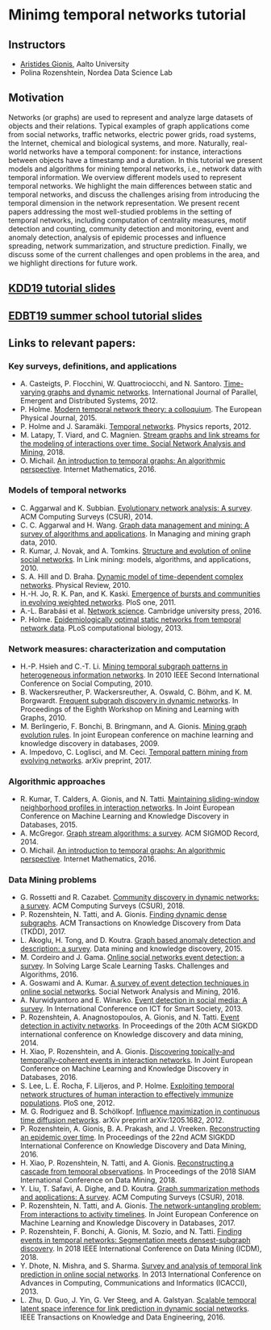 # Minimg temporal networks tutorial

## Instructors

- [Aristides Gionis](https://users.ics.aalto.fi/gionis/), Aalto University
- Polina Rozenshtein, Nordea Data Science Lab

## Motivation

Networks (or graphs) are used to represent and analyze large datasets of objects and their
relations. Typical examples of graph applications come from social networks, traffic networks,
electric power grids, road systems, the Internet, chemical and biological systems, and more.
Naturally, real-world networks have a temporal component: for instance, interactions between
objects have a timestamp and a duration. In this tutorial we present models and algorithms
for mining temporal networks, i.e., network data with temporal information. We overview
different models used to represent temporal networks. We highlight the main differences
between static and temporal networks, and discuss the challenges arising from introducing the
temporal dimension in the network representation. We present recent papers addressing
the most well-studied problems in the setting of temporal networks, including computation
of centrality measures, motif detection and counting, community detection and monitoring,
event and anomaly detection, analysis of epidemic processes and influence spreading, network
summarization, and structure prediction. Finally, we discuss some of the current challenges
and open problems in the area, and we highlight directions for future work.

## [KDD19 tutorial slides](kdd-tutorial.pdf)
## [EDBT19 summer school tutorial slides](kdd-tutorial.pdf)

## Links to relevant papers:

<!---
We recommend making the title more "exciting" in order to attract a greater audience. 

Please consider making the tutorial more inclusive (including dynamic and streaming graphs, and work on higher-order motifs by Austin Benson and others). Also, including some more ground-breaking applications will likely attract more interest. You may also want to discuss temporal embeddings.
-->

### Key surveys, definitions, and applications
- A. Casteigts, P. Flocchini, W. Quattrociocchi, and N. Santoro. [Time-varying graphs and dynamic networks](https://hal.archives-ouvertes.fr/hal-00847001/document). International Journal of Parallel, Emergent and Distributed Systems, 2012.
- P. Holme. [Modern temporal network theory: a colloquium](https://arxiv.org/pdf/1508.01303.pdf). The European Physical Journal, 2015.
- P. Holme and J. Saramäki. [Temporal networks](https://arxiv.org/pdf/1108.1780.pdf). Physics reports, 2012.
- M. Latapy, T. Viard, and C. Magnien. [Stream graphs and link streams for the modeling of interactions over
time. Social Network Analysis and Mining](https://arxiv.org/pdf/1710.04073.pdf), 2018.
- O. Michail. [An introduction to temporal graphs: An algorithmic perspective](https://arxiv.org/pdf/1503.00278.pdf). Internet Mathematics, 2016.

### Models of temporal networks
- C. Aggarwal and K. Subbian. [Evolutionary network analysis: A survey](http://charuaggarwal.net/CSUR-2013-0157.pdf). ACM Computing Surveys (CSUR), 2014.
- C. C. Aggarwal and H. Wang. [Graph data management and mining: A survey of algorithms and applications](https://www.researchgate.net/profile/Charu_Aggarwal/publication/226186048_Graph_Data_Management_and_Mining_A_Survey_of_Algorithms_and_Applications/links/0deec52415b17b7029000000/Graph-Data-Management-and-Mining-A-Survey-of-Algorithms-and-Applications.pdf).
In Managing and mining graph data, 2010.
- R. Kumar, J. Novak, and A. Tomkins. [Structure and evolution of online social networks](http://staff.icar.cnr.it/manco/Teaching/sn/seminari/KNT06.pdf). In Link mining:
models, algorithms, and applications, 2010.
- S. A. Hill and D. Braha. [Dynamic model of time-dependent complex networks](https://arxiv.org/pdf/0901.4407.pdf). Physical Review, 2010.
- H.-H. Jo, R. K. Pan, and K. Kaski. [Emergence of bursts and communities in evolving weighted networks](https://s3.amazonaws.com/academia.edu.documents/43180878/Emergence_of_Bursts_and_Communities_in_E20160228-25035-h5xlh2.pdf?AWSAccessKeyId=AKIAIWOWYYGZ2Y53UL3A&Expires=1556391483&Signature=KY4ls%2FyKUa4gBIz1MkA9T%2BL%2B2e0%3D&response-content-disposition=inline%3B%20filename%3DEmergence_of_Bursts_and_Communities_in_E.pdf). PloS
one, 2011.
- A.-L. Barabási et al. [Network science](http://citeseerx.ist.psu.edu/viewdoc/download?doi=10.1.1.722.9529&rep=rep1&type=pdf). Cambridge university press, 2016.
- P. Holme. [Epidemiologically optimal static networks from temporal network data](http://citeseerx.ist.psu.edu/viewdoc/download?doi=10.1.1.813.7544&rep=rep1&type=pdf). PLoS computational biology, 2013.

### Network measures: characterization and computation
- H.-P. Hsieh and C.-T. Li. [Mining temporal subgraph patterns in heterogeneous information networks](https://ieeexplore.ieee.org/document/5591222). In 2010
IEEE Second International Conference on Social Computing, 2010.
- B. Wackersreuther, P. Wackersreuther, A. Oswald, C. Böhm, and K. M. Borgwardt. [Frequent subgraph
discovery in dynamic networks](http://www.dbs.ifi.lmu.de/Publikationen/Boehm/KDD-MLG_10.pdf). In Proceedings of the Eighth Workshop on Mining and Learning with Graphs, 2010.
- M. Berlingerio, F. Bonchi, B. Bringmann, and A. Gionis. [Mining graph evolution rules](https://core.ac.uk/download/pdf/34450269.pdf). In joint European
conference on machine learning and knowledge discovery in databases, 2009.
- A. Impedovo, C. Loglisci, and M. Ceci. [Temporal pattern mining from evolving networks](https://pdfs.semanticscholar.org/cedd/f3e4ad8787739d118976c38c3c155ab37d96.pdf). arXiv preprint, 2017.

### Algorithmic approaches
- R. Kumar, T. Calders, A. Gionis, and N. Tatti. [Maintaining sliding-window neighborhood profiles in
interaction networks](). In Joint European Conference on Machine Learning and Knowledge Discovery in
Databases, 2015.
- A. McGregor. [Graph stream algorithms: a survey](http://rohit13k.github.io/doc/swn.pdf). ACM SIGMOD Record, 2014.
- O. Michail. [An introduction to temporal graphs: An algorithmic perspective](http://students.ceid.upatras.gr/~michailo/Documents/Papers/Journals/im16.pdf). Internet Mathematics, 2016.

### Data Mining problems
- G. Rossetti and R. Cazabet. [Community discovery in dynamic networks: a survey](https://arxiv.org/pdf/1707.03186.pdf). ACM Computing Surveys
(CSUR), 2018.
- P. Rozenshtein, N. Tatti, and A. Gionis. [Finding dynamic dense subgraphs](http://users.ics.aalto.fi/gionis/dynamic-dense.pdf). ACM Transactions on Knowledge
Discovery from Data (TKDD), 2017.
- L. Akoglu, H. Tong, and D. Koutra. [Graph based anomaly detection and description: a survey](https://www.andrew.cmu.edu/user/lakoglu/pubs/14-dami-graphanomalysurvey.pdf). Data mining
and knowledge discovery, 2015.
- M. Cordeiro and J. Gama. [Online social networks event detection: a survey](https://repositorio.inesctec.pt/bitstream/123456789/5334/1/P-00K-M7Y.pdf). In Solving Large Scale Learning
Tasks. Challenges and Algorithms, 2016.
- A. Goswami and A. Kumar. [A survey of event detection techniques in online social networks](https://link.springer.com/article/10.1007/s13278-016-0414-1). Social Network
Analysis and Mining, 2016.
- A. Nurwidyantoro and E. Winarko. [Event detection in social media: A survey](https://ieeexplore.ieee.org/abstract/document/6588106). In International Conference on
ICT for Smart Society, 2013.
- P. Rozenshtein, A. Anagnostopoulos, A. Gionis, and N. Tatti. [Event detection in activity networks](https://users.ics.aalto.fi/gionis/events.pdf). In
Proceedings of the 20th ACM SIGKDD international conference on Knowledge discovery and data mining, 2014.
- H. Xiao, P. Rozenshtein, and A. Gionis. [Discovering topically-and temporally-coherent events in interaction
networks](https://arxiv.org/pdf/1606.09446.pdf). In Joint European Conference on Machine Learning and Knowledge Discovery in Databases, 2016.
- S. Lee, L. E. Rocha, F. Liljeros, and P. Holme. [Exploiting temporal network structures of human interaction to
effectively immunize populations](http://citeseerx.ist.psu.edu/viewdoc/download?doi=10.1.1.270.2078&rep=rep1&type=pdf). PloS one, 2012.
- M. G. Rodriguez and B. Schölkopf. [Influence maximization in continuous time diffusion networks](https://people.mpi-sws.org/~manuelgr/pubs/influmax-icml12.pdf). arXiv
preprint arXiv:1205.1682, 2012.
- P. Rozenshtein, A. Gionis, B. A. Prakash, and J. Vreeken. [Reconstructing an epidemic over time](https://www.kdd.org/kdd2016/papers/files/rpp0920-rozenshteinAT3.pdf). In
Proceedings of the 22nd ACM SIGKDD International Conference on Knowledge Discovery and Data Mining, 2016.
- H. Xiao, P. Rozenshtein, N. Tatti, and A. Gionis. [Reconstructing a cascade from temporal observations](https://arxiv.org/pdf/1801.08586.pdf). In
Proceedings of the 2018 SIAM International Conference on Data Mining, 2018.
- Y. Liu, T. Safavi, A. Dighe, and D. Koutra. [Graph summarization methods and applications: A survey](https://arxiv.org/pdf/1612.04883.pdf). ACM
Computing Surveys (CSUR), 2018.
- P. Rozenshtein, N. Tatti, and A. Gionis. [The network-untangling problem: From interactions to activity
timelines](http://ecmlpkdd2017.ijs.si/papers/paperID443.pdf). In Joint European Conference on Machine Learning and Knowledge Discovery in Databases, 2017.
- P. Rozenshtein, F. Bonchi, A. Gionis, M. Sozio, and N. Tatti. [Finding events in temporal networks:
Segmentation meets densest-subgraph discovery](https://arxiv.org/pdf/1808.09317.pdf). In 2018 IEEE International Conference on Data Mining
(ICDM), 2018.
- Y. Dhote, N. Mishra, and S. Sharma. [Survey and analysis of temporal link prediction in online social networks](https://www.researchgate.net/publication/226566834_A_Survey_of_Link_Prediction_in_Social_Networks).
In 2013 International Conference on Advances in Computing, Communications and Informatics (ICACCI), 2013.
- L. Zhu, D. Guo, J. Yin, G. Ver Steeg, and A. Galstyan. [Scalable temporal latent space inference for link
prediction in dynamic social networks](https://arxiv.org/pdf/1411.3675.pdf). IEEE Transactions on Knowledge and Data Engineering, 2016.


<!---
You can use the [editor on GitHub](https://github.com/rozensp/KDD19-tutorial-temporal/edit/master/index.md) to maintain and preview the content for your website in Markdown files.

Whenever you commit to this repository, GitHub Pages will run [Jekyll](https://jekyllrb.com/) to rebuild the pages in your site, from the content in your Markdown files.

### Markdown

Markdown is a lightweight and easy-to-use syntax for styling your writing. It includes conventions for

```markdown
Syntax highlighted code block

# Header 1
## Header 2
### Header 3

- Bulleted
- List

1. Numbered
2. List

**Bold** and _Italic_ and `Code` text

[Link](url) and ![Image](src)
```

For more details see [GitHub Flavored Markdown](https://guides.github.com/features/mastering-markdown/).

### Jekyll Themes

Your Pages site will use the layout and styles from the Jekyll theme you have selected in your [repository settings](https://github.com/rozensp/KDD19-tutorial-temporal/settings). The name of this theme is saved in the Jekyll `_config.yml` configuration file.

### Support or Contact

Having trouble with Pages? Check out our [documentation](https://help.github.com/categories/github-pages-basics/) or [contact support](https://github.com/contact) and we’ll help you sort it out.

-->
